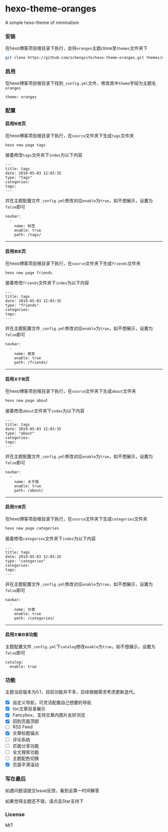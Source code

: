 # hexo-theme-oranges
A simple hexo-theme of minimalism

### 安装
在hexo博客项目根目录下执行，会将`oranges`主题clone至`themes`文件夹下
```bash
git clone https://github.com/zchengsite/hexo-theme-oranges.git themes/oranges
```

### 启用
在hexo博客项目根目录下找到`_config.yml`文件，修改其中`theme`字段为主题名`oranges`
```
theme: oranges
```

### 配置

#### 启用`标签`页
在hexo博客项目根目录下执行，在`source`文件夹下生成`tags`文件夹
```bash
hexo new page tags
```
接着修改`tags`文件夹下`index`为以下内容
```
---
title: tags
date: 2019-05-03 12:03:35
type: "tags"
categories:
tags:
---
```
并在主题配置文件`_config.yml`修改对应`enable`为`true`，如不想展示，设置为`false`即可
```
navbar:
  -
    name: 标签
    enable: true
    path: /tags/
```

---

#### 启用`朋友`页
在hexo博客项目根目录下执行，在`source`文件夹下生成`friends`文件夹
```bash
hexo new page friends
```
接着修改`friends`文件夹下`index`为以下内容
```
---
title: tags
date: 2019-05-03 12:03:35
type: "friends"
categories:
tags:
---
```
并在主题配置文件`_config.yml`修改对应`enable`为`true`，如不想展示，设置为`false`即可
```
navbar:
  -
    name: 朋友
    enable: true
    path: /friends/
```

---

#### 启用`关于我`页
在hexo博客项目根目录下执行，在`source`文件夹下生成`about`文件夹
```bash
hexo new page about
```
接着修改`about`文件夹下`index`为以下内容
```
---
title: tags
date: 2019-05-03 12:03:35
type: "about"
categories:
tags:
---
```
并在主题配置文件`_config.yml`修改对应`enable`为`true`，如不想展示，设置为`false`即可
```
navbar:
  -
    name: 关于我
    enable: true
    path: /about/
```

---

#### 启用`分类`页
在hexo博客项目根目录下执行，在`source`文件夹下生成`categories`文件夹
```bash
hexo new page categories
```
接着修改`categories`文件夹下`index`为以下内容
```
---
title: tags
date: 2019-05-03 12:03:35
type: "categories"
categories:
tags:
---
```
并在主题配置文件`_config.yml`修改对应`enable`为`true`，如不想展示，设置为`false`即可
```
navbar:
  -
    name: 分类
    enable: true
    path: /categories/
```

---

#### 启用`文章目录`功能
主题配置文件`_config.yml`下`catalog`修改`enable`为`true`，如不想展示，设置为`false`即可
```
catalog:
  enable: true
```

### 功能
主题当前版本为0.1，目前功能并不多，后续根据需求考虑更新迭代。
- [x] 自定义导航，可灵活配置自己想要的导航
- [x] toc文章目录展示
- [x] Fancybox，支持文章内图片友好浏览
- [x] 回到页面顶部
- [ ] RSS Feed
- [x] 文章标题锚点
- [ ] 评论系统
- [ ] 页面分享功能
- [ ] 全文搜索功能
- [ ] 主题配色切换
- [x] 页面平滑滚动

### 写在最后

如遇问题请提交Issue反馈，看到会第一时间解答

如果觉得主题还不错，请点击Star支持下

### License

MIT
